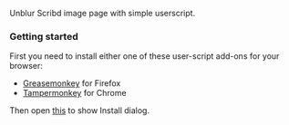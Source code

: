 Unblur Scribd image page with simple userscript.

### Getting started

First you need to install either one of these user-script add-ons for your browser:

* [Greasemonkey](https://addons.mozilla.org/en-US/firefox/addon/greasemonkey/) for Firefox
* [Tampermonkey](https://chrome.google.com/webstore/detail/tampermonkey/dhdgffkkebhmkfjojejmpbldmpobfkfo) for Chrome

Then open [this](https://raw.githubusercontent.com/gvoze32/scribdunblurer/master/scribdunblurer.user.js) to show Install dialog.

